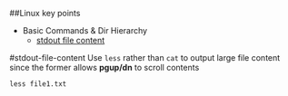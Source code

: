 ##Linux key points

* Basic Commands & Dir Hierarchy
  * [stdout file content](#stdout-file-content)

#stdout-file-content
Use `less` rather than `cat` to output large file content since the former allows **pgup/dn** to scroll contents
```shell
less file1.txt
```
